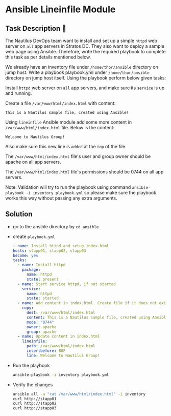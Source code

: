# Ansible Lineinfile Module

## Task Description 📔

The Nautilus DevOps team want to install and set up a simple `httpd` web server on `all` app servers in Stratos DC. They also want to deploy a sample web page using Ansible. Therefore, write the required playbook to complete this task as per details mentioned below.

We already have an inventory file under `/home/thor/ansible` directory on jump host. Write a playbook playbook.yml under `/home/thor/ansible` directory on jump host itself. Using the playbook perform below given tasks:

Install `httpd` web server on `all` app servers, and make sure its `service` is up and running.

Create a file `/var/www/html/index.html` with content:

`This is a Nautilus sample file, created using Ansible!`

Using `lineinfile` Ansible module add some more content in `/var/www/html/index.html` file. Below is the content:

`Welcome to Nautilus Group!`

Also make sure this new line is `added` at the `top` of the file.

The `/var/www/html/index.html` file's user and group owner should be apache on all app servers.

The `/var/www/html/index.html` file's permissions should be 0744 on all app servers.

Note: Validation will try to run the playbook using command `ansible-playbook -i inventory playbook.yml` so please make sure the playbook works this way without passing any extra arguments.


## Solution

- go to the ansible directory by `cd ansible`
  
- create `playbook.yml`
  
  ```yaml
  - name: Install httpd and setup index.html
  hosts: stapp01, stapp02, stapp03
  become: yes
  tasks:
    - name: Install httpd
      package:
        name: httpd
        state: present
    - name: Start service httpd, if not started
      service:
        name: httpd
        state: started
    - name: Add content in index.html. Create file if it does not exist and set file attributes
      copy:
        dest: /var/www/html/index.html
        content: This is a Nautilus sample file, created using Ansible!
        mode: "0744"
        owner: apache
        group: apache
    - name: Update content in index.html
      lineinfile:
        path: /var/www/html/index.html
        insertbefore: BOF
        line: Welcome to Nautilus Group!
    ```

- Run the playbook
  
  ```bash
  ansible-playbook -i inventory playbook.yml
  ```

- Verify the changes
  
  ```bash
  ansible all -a "cat /var/www/html/index.html" -i inventory
  curl http://stapp01
  curl http://stapp02
  curl http://stapp03
  ```
